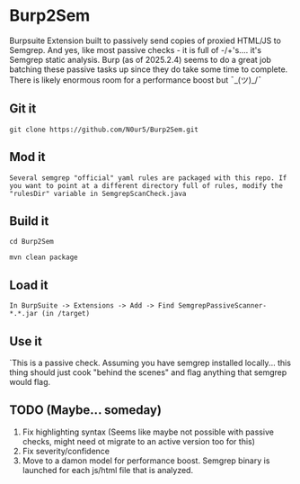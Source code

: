 # Burp2Sem
Burpsuite Extension built to passively send copies of proxied HTML/JS to Semgrep. And yes, like most passive checks - it is full of -/+'s.... it's Semgrep static analysis. Burp (as of 2025.2.4) seems to do a great job batching these passive tasks up since they do take some time to complete. There is likely enormous room for a performance boost but  ¯\_(ツ)_/¯

## Git it
`git clone https://github.com/N0ur5/Burp2Sem.git`

## Mod it
`Several semgrep "official" yaml rules are packaged with this repo. If you want to point at a different directory full of rules, modify the "rulesDir" variable in SemgrepScanCheck.java`

## Build it
`cd Burp2Sem`

`mvn clean package`

## Load it
`In BurpSuite -> Extensions -> Add -> Find SemgrepPassiveScanner-*.*.jar (in /target)`

## Use it
`This is a passive check. Assuming you have semgrep installed locally... this thing should just cook "behind the scenes" and flag anything that semgrep would flag. 


## TODO (Maybe... someday)
1. Fix highlighting syntax (Seems like maybe not possible with passive checks, might need ot migrate to an active version too for this)
2. Fix severity/confidence
3. Move to a damon model for performance boost. Semgrep binary is launched for each js/html file that is analyzed. 
